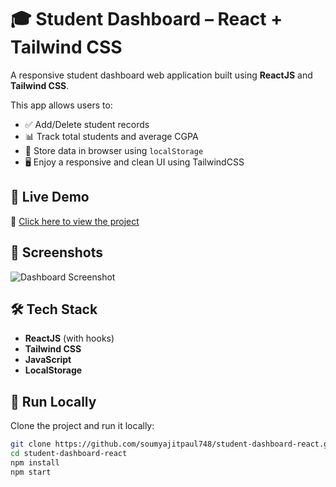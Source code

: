 # 🎓 Student Dashboard – React + Tailwind CSS

A responsive student dashboard web application built using **ReactJS** and **Tailwind CSS**.

This app allows users to:
- ✅ Add/Delete student records
- 📊 Track total students and average CGPA
- 💾 Store data in browser using `localStorage`
- 🖥️ Enjoy a responsive and clean UI using TailwindCSS

## 🚀 Live Demo
🔗 [Click here to view the project](https://your-netlify-link.netlify.app)

## 📸 Screenshots

![Dashboard Screenshot](https://your-image-hosting-link.com/screenshot.png)


## 🛠️ Tech Stack
- **ReactJS** (with hooks)
- **Tailwind CSS**
- **JavaScript**
- **LocalStorage**

## 🧪 Run Locally

Clone the project and run it locally:

```bash
git clone https://github.com/soumyajitpaul748/student-dashboard-react.git
cd student-dashboard-react
npm install
npm start
